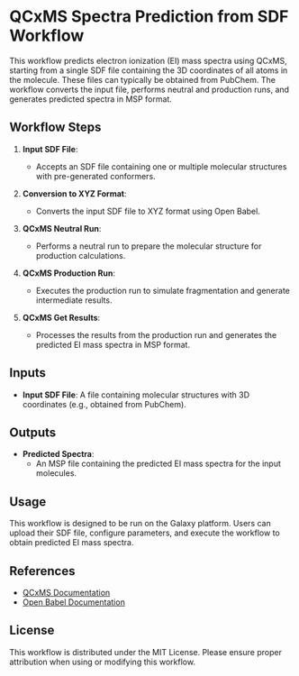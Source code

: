 # QCxMS Spectra Prediction from SDF Workflow

This workflow predicts electron ionization (EI) mass spectra using QCxMS, starting from a single SDF file containing the 3D coordinates of all atoms in the molecule. These files can typically be obtained from PubChem. The workflow converts the input file, performs neutral and production runs, and generates predicted spectra in MSP format.

## Workflow Steps

1. **Input SDF File**:
   - Accepts an SDF file containing one or multiple molecular structures with pre-generated conformers.

2. **Conversion to XYZ Format**:
   - Converts the input SDF file to XYZ format using Open Babel.

3. **QCxMS Neutral Run**:
   - Performs a neutral run to prepare the molecular structure for production calculations.

4. **QCxMS Production Run**:
   - Executes the production run to simulate fragmentation and generate intermediate results.

5. **QCxMS Get Results**:
   - Processes the results from the production run and generates the predicted EI mass spectra in MSP format.

## Inputs

- **Input SDF File**: A file containing molecular structures with 3D coordinates (e.g., obtained from PubChem).

## Outputs

- **Predicted Spectra**:
  - An MSP file containing the predicted EI mass spectra for the input molecules.

## Usage

This workflow is designed to be run on the Galaxy platform. Users can upload their SDF file, configure parameters, and execute the workflow to obtain predicted EI mass spectra.

## References

- [QCxMS Documentation](https://github.com/recetox/qcxms)
- [Open Babel Documentation](http://openbabel.org/)

## License

This workflow is distributed under the MIT License. Please ensure proper attribution when using or modifying this workflow.